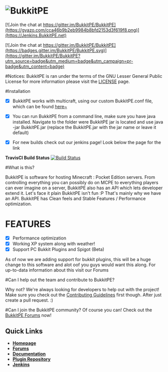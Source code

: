 # ![BukkitPE](https://gyazo.com/b972ad341bceff44a1eb82a75d9db502.png)

[![Join the chat at https://gitter.im/BukkitPE/BukkitPE](https://gyazo.com/cca46b9b2eb9984b8bfd2153d3f619f8.png)](https://Jenkins.BukkitPE.net)

[![Join the chat at https://gitter.im/BukkitPE/BukkitPE](https://badges.gitter.im/BukkitPE/BukkitPE.svg)](https://gitter.im/BukkitPE/BukkitPE?utm_source=badge&utm_medium=badge&utm_campaign=pr-badge&utm_content=badge)

#Notices:
BukkitPE is ran under the terms of the GNU Lesser General Public License for more information please visit the [LICENSE](https://github.com/BukkitPE/BukkitPE/blob/master/LICENSE) page.


#Installation
- [x] BukkitPE works with multicraft, using our custom BukkitPE.conf file, which can be found   [here~](https://github.com/BukkitPE/Multicraft)

- [x] You can run BukkitPE from a command line, make sure you have java installed. Navigate to the folder were BukkitPE jar is located and use java -jar BukkitPE.jar     (replace the BukkitPE.jar with the jar name or leave it default)

- [x] For new builds check out our jenkins page! Look below the page for the link


**TravisCI Build Status** [![Build Status](https://travis-ci.org/BukkitPE/BukkitPE.svg?branch=master)](https://travis-ci.org/BukkitPE/BukkitPE)



#What is this?

BukkitPE is software for hosting Minecraft : Pocket Edition servers. From controlling everything you can possibly do on MCPE to everything players can ever imagine on a server, BukkitPE also has an API which lets developer extend it. Let's face it plain BukkitPE isn't fun :P That's mainly why we have an API. BukkitPE has Clean feels and Stable Features / Performance optimization.

# FEATURES
- [x] Performance optimization
- [x] Working XP system along with weather!
- [x] Support PC Bukkit Plugins and Spigot (Beta)

As of now we are adding support for bukkit plugins, this will be a huge change to this software and alot oof you guys would want this along. For up-to-data information about this visit our Forums


#Can I help out the team and contribute to BukkitPE?

Why not? We're always looking for developers to help out with the project! Make sure you check out the [Contributing Guidelines](https://github.com/BukkitPE/BukkitPE/blob/master/CONTRIBUTING.md) first though. After just create a pull request. :)

#Can I join the BukkitPE community?
Of course you can! Check out the [BukkitPE Forums](https://forums.BukkitPE.net) now!




## Quick Links

* __[Homepage](https://bukkitpe.net/)__
* __[Forums](http://forums.bukkitpe.net/)__
* __[Documentation](https://github.com/BukkitPE/Documentation)__
* __[Plugin Repository](https://forums.bukkitpe.net/index.php?plugins/)__
* __[Jenkins](https://Jenkins.BukkitPE.net)__
